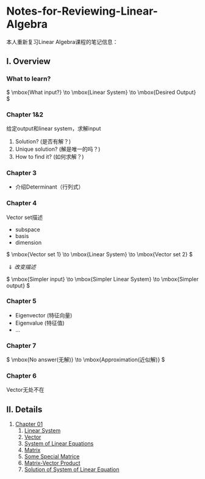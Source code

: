 # Notes-for-Reviewing-Linear-Algebra

本人重新复习Linear Algebra课程的笔记信息：

## I. Overview

### What to learn?

$  \mbox{What input?} \to \mbox{Linear System} \to \mbox{Desired Output} $

### Chapter 1&2

给定output和linear system，求解input

1. Solution? (是否有解？)
2. Unique solution? (解是唯一的吗？)
3. How to find it? (如何求解？)

### Chapter 3

* 介绍Determinant（行列式）

### Chapter 4

Vector set描述

* subspace
* basis
* dimension

$  \mbox{Vector set 1} \to \mbox{Linear System} \to \mbox{Vector set 2} $

$\Downarrow 改变描述$

$ \mbox{Simpler input} \to \mbox{Simpler Linear System} \to \mbox{Simpler output} $

### Chapter 5

* Eigenvector (特征向量)
* Eigenvalue (特征值)
* ...

### Chapter 7

$  \mbox{No answer(无解)} \to \mbox{Approximation(近似解)} $

### Chapter 6

Vector无处不在

## II. Details

1. [Chapter 01](Chapter01/Chapter01.md)
    1. [Linear System](Chapter01/1-LinearSystem.md)
    2. [Vector](Chapter01/2-Vector.md)
    3. [System of Linear Equations](Chapter01/3-SystemofLinearEquations.md)
    4. [Matrix](Chapter01/4-Matrix.md)
    5. [Some Special Matrice](Chapter01/5-SomeSpecialMatrice.md)
    6. [Matrix-Vector Product](Chapter01/MatrixVectorProduct.md)
    7. [Solution of System of Linear Equation](Chapter01/7-SolutionofSystemofLinearEquation.md)

